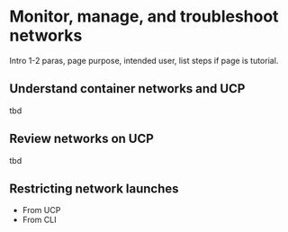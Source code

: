 <!--[metadata]>
+++
title = "Container networks"
description = "Monitor, manage, and troubleshoot container networks"
keywords = ["tbd, tbd"]
[menu.main]
parent="mn_manage_ucp"
+++
<![end-metadata]-->

# Monitor, manage, and troubleshoot networks

Intro 1-2 paras, page purpose, intended user, list steps if page is tutorial. 

## Understand container networks and UCP

tbd

## Review networks on UCP

tbd

## Restricting network launches
* From UCP
* From CLI
